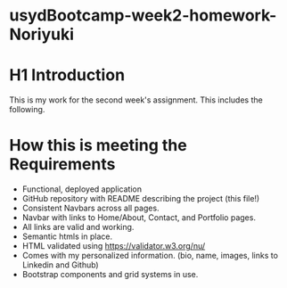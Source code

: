# usydBootcamp-week2-homework-Noriyuki

# H1 Introduction

This is my work for the second week's assignment.
This includes the following.


# How this is meeting the Requirements 

* Functional, deployed application
* GitHub repository with README describing the project (this file!)
* Consistent Navbars across all pages.
* Navbar with links to Home/About, Contact, and Portfolio pages.
* All links are valid and working.
* Semantic htmls in place.
* HTML validated using https://validator.w3.org/nu/ 
* Comes with my personalized information. (bio, name, images, links to Linkedin and Github)
* Bootstrap components and grid systems in use.



